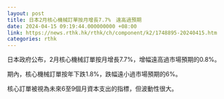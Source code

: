 ```yaml
---
layout: post
title: 日本2月核心機械訂單按月增長7.7%　遠高過預期
date: 2024-04-15 09:19:44.000000000 +08:00
link: https://news.rthk.hk/rthk/ch/component/k2/1748895-20240415.htm
categories: rthk
---
```


日本政府公布，2月核心機械訂單按月增長7.7%，增幅遠高過市場預期的0.8%。

期內，核心機械訂單按年下跌1.8%，跌幅遠小過市場預期的6%。

核心訂單被視為未來6至9個月資本支出的指標，但波動性很大。
